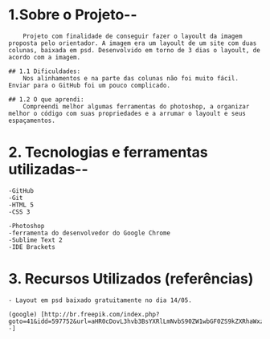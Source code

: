 # 1.Sobre o Projeto--
		Projeto com finalidade de conseguir fazer o layoult da imagem proposta pelo orientador. A imagem era um layoult de um site com duas colunas, baixada em psd. Desenvolvido em torno de 3 dias o layoult, de acordo com a imagem.

	## 1.1 Dificuldades:
		Nos alinhamentos e na parte das colunas não foi muito fácil. Enviar para o GitHub foi um pouco complicado.

	## 1.2 O que aprendi:
		Compreendi melhor algumas ferramentas do photoshop, a organizar melhor o código com suas propriedades e a arrumar o layoult e seus espaçamentos.

# 2. Tecnologias e ferramentas utilizadas--

	-GitHub
	-Git
	-HTML 5
	-CSS 3

	-Photoshop
	-ferramenta do desenvolvedor do Google Chrome
	-Sublime Text 2
	-IDE Brackets

# 3. Recursos Utilizados (referências)
	- Layout em psd baixado gratuitamente no dia 14/05.

	(google) [http://br.freepik.com/index.php?goto=41&idd=597752&url=aHR0cDovL3hvb3BsYXRlLmNvbS90ZW1wbGF0ZS9kZXRhaWxzLzI2MjctZWNvLWJ1c2luZXNzLXBzZC10ZW1wbGF0ZQ==
	-]